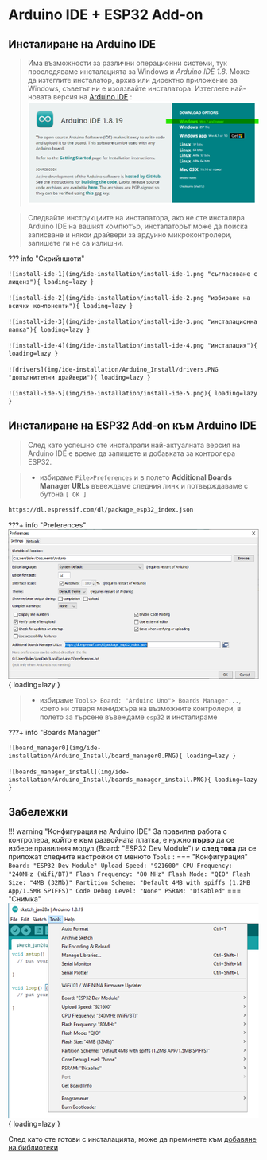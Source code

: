 # Arduino IDE + ESP32 Add-on

##  Инсталиране на Arduino IDE

>Има възможности за различни операционни системи, тук проследяваме инсталацията за  Windows и *Arduino IDE 1.8*. Може да изтеглите инсталатор, архив или директно приложение за Windows, съветът ни е изолзвайте инсталатора. Изтеглете най-новата версия на [Arduino IDE](https://www.arduino.cc/en/software "линк към официалния сайт") :
![web-download-ide](img/ide-installation/web-download-ide.png "ide download")

>Следвайте инструкциите на инсталатора, ако не сте инсталира Arduino IDE на вашият компютър, инсталаторът може да поиска записване и някои  драйвери за ардуино микроконтролери, запишете ги не са излишни.

??? info "Скрийншоти"

    ![install-ide-1](img/ide-installation/install-ide-1.png "съгласяване с лиценз"){ loading=lazy }
    
    ![install-ide-2](img/ide-installation/install-ide-2.png "избиране на всички компоненти"){ loading=lazy }
    
    ![install-ide-3](img/ide-installation/install-ide-3.png "инсталационна папка"){ loading=lazy }
    
    ![install-ide-4](img/ide-installation/install-ide-4.png "инсталация"){ loading=lazy }
    
    ![drivers](img/ide-installation/Arduino_Install/drivers.PNG "допълнителни драйвери"){ loading=lazy }
    
    ![install-ide-5](img/ide-installation/install-ide-5.png){ loading=lazy }



## Инсталиране на ESP32 Add-on към Arduino IDE

>След като успешно сте инсталрали най-актуалната версия на Arduino IDE е време да запишете и добавката за контролера ESP32. 



>- избираме `File>Preferences` и в полето **Additional Boards Manager URLs** въвеждаме следния линк и потвърждаваме с бутона `[ ОК ]` 



``` tex
https://dl.espressif.com/dl/package_esp32_index.json
```

???+ info "Preferences"
	![preferences_addon](img/ide-installation/Arduino_Install/preferences_addon.PNG){ loading=lazy }

>- избираме `Tools> Board: "Arduino Uno"> Boards Manager...`, което ни отваря мениджъра на възможните контролери, в полето за търсене въвеждаме `esp32` и инсталираме 

???+ info "Boards Manager"

	![board_manager0](img/ide-installation/Arduino_Install/board_manager0.PNG){ loading=lazy }
	
	![boards_manager_install](img/ide-installation/Arduino_Install/boards_manager_install.PNG){ loading=lazy }
	
## Забележки
!!! warning "Kонфигурация на Arduino IDE"
	За правилна работа с контролера, който е към развойната платка, е нужно **първо** да се избере правилния модул (Board: "ESP32 Dev Module") и **след това** да се приложат следните настройки от менюто `Tools` :
    === "Конфигурация"
        ``` 
        Board: "ESP32 Dev Module"
        Upload Speed: "921600"
        CPU Frequency: "240MHz (Wifi/BT)"
        Flash Frequency: "80 MHz"
        Flash Mode: "QIO"
        Flash Size: "4MB (32Mb)"
        Partition Scheme: "Default 4MB with spiffs (1.2MB App/1.5MB SPIFFS)"
        Code Debug Level: "None"
        PSRAM: "Disabled"
        ```
    === "Снимка"
        ![settings](img/ide-installation/Arduino_Install/settings-2.png){ loading=lazy }
    
След като сте готови с инсталацията, може да преминете към [добавяне на библиотеки](libraries.md)
